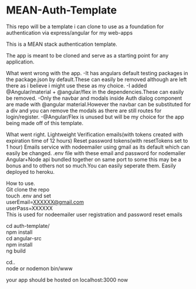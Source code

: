 # MEAN-Auth-Template
This repo will be a template i can clone to use as a foundation for authentication via express/angular for my web-apps

This is a MEAN stack authentication template.

The app is meant to be cloned and serve as a starting point for any application.

What went wrong with the app.
-It has angulars default testing packages in the package.json by default.These can easily be removed although are left there
 as i believe i might use these as my choice.
 -I added @Angular/material + @angular/flex in the dependencies.These can easily be removed.
    -Only the navbar and modals inside Auth dialog component are made with @angular material.However the navbar can be substituted for 
      a div and you can remove the modals as there are still routes for login/register.
    -@Angular/Flex is unused but will be my choice for the app being made off of this template.
    
    
What went right.
Lightweight
Verification emails(with tokens created with expiration time of 12 hours)
Reset password tokens(with resetTokens set to 1 hour)
Emails service with nodeemailer using gmail as its default which can easily be changed.
.env file with these email and password for nodemailer
Angular+Node api bundled together on same port to some this may be a bonus and to others not so much.You can easily seperate them.
Easily deployed to heroku.

How to use.  
Git clone the repo  
touch .env and set  
userEmail=XXXXXX@gmail.com  
userPass=XXXXXX  
This is used for nodeemailer user registration and password reset emails  

cd auth-template/  
npm install  
cd angular-src  
npm install  
ng build  

cd..  
node or nodemon bin/www  

your app should be hosted on localhost:3000 now  



